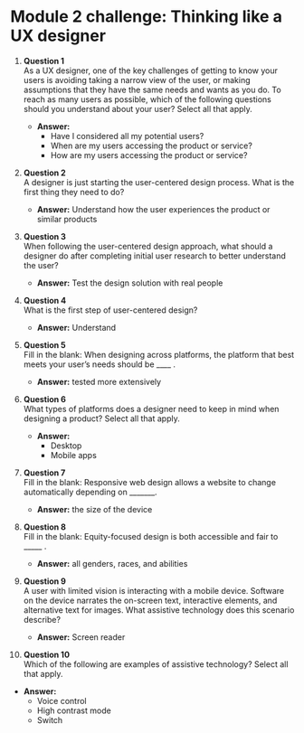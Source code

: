 # Module 2 challenge: Thinking like a UX designer

1. **Question 1**  
   As a UX designer, one of the key challenges of getting to know your users is avoiding taking a narrow view of the user, or making assumptions that they have the same needs and wants as you do. To reach as many users as possible, which of the following questions should you understand about your user? Select all that apply.  
   - **Answer:**  
     - Have I considered all my potential users?  
     - When are my users accessing the product or service?  
     - How are my users accessing the product or service?

2. **Question 2**  
   A designer is just starting the user-centered design process. What is the first thing they need to do?  
   - **Answer:** Understand how the user experiences the product or similar products

3. **Question 3**  
   When following the user-centered design approach, what should a designer do after completing initial user research to better understand the user?  
   - **Answer:** Test the design solution with real people

4. **Question 4**  
   What is the first step of user-centered design?  
   - **Answer:** Understand

5. **Question 5**  
   Fill in the blank: When designing across platforms, the platform that best meets your user’s needs should be ____ .  
   - **Answer:** tested more extensively

6. **Question 6**  
   What types of platforms does a designer need to keep in mind when designing a product? Select all that apply.  
   - **Answer:**  
     - Desktop  
     - Mobile apps

7. **Question 7**  
   Fill in the blank: Responsive web design allows a website to change automatically depending on _______.  
   - **Answer:** the size of the device

8. **Question 8**  
   Fill in the blank: Equity-focused design is both accessible and fair to _____ .  
   - **Answer:** all genders, races, and abilities

9. **Question 9**  
   A user with limited vision is interacting with a mobile device. Software on the device narrates the on-screen text, interactive elements, and alternative text for images. What assistive technology does this scenario describe?  
   - **Answer:** Screen reader

10. **Question 10**  
   Which of the following are examples of assistive technology? Select all that apply.  
   - **Answer:**  
     - Voice control  
     - High contrast mode  
     - Switch
